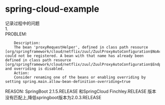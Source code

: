 # spring-cloud-example
记录过程中的问题      
1.     
PROBLEM:

        Description:
        The bean 'proxyRequestHelper', defined in class path resource [org/springframework/cloud/netflix/zuul/ZuulProxyAutoConfiguration$NoActuatorConfiguration.class], could not be registered. A bean with that name has already been defined in class path resource [org/springframework/cloud/netflix/zuul/ZuulProxyAutoConfiguration$EndpointConfiguration.class] and overriding is disabled.
        Action:
        Consider renaming one of the beans or enabling overriding by setting spring.main.allow-bean-definition-overriding=true
REASON:
        SpringBoot 2.1.5.RELEASE 和SpringCloud Finchley.RELEASE 版本没有匹配上,降低springboot版本为2.0.3.RELEASE
        
      
